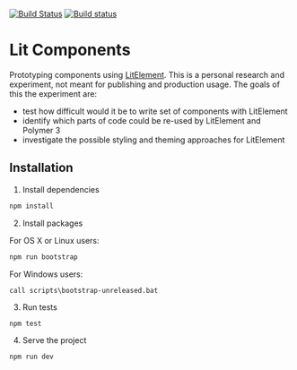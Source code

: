 [![Build Status](https://travis-ci.org/web-padawan/lit-components.svg?branch=master)](https://travis-ci.org/web-padawan/lit-components)
[![Build status](https://ci.appveyor.com/api/projects/status/dgv5d6rqxargb8ud/branch/master?svg=true)](https://ci.appveyor.com/project/web-padawan/lit-components/branch/master)

# Lit Components

Prototyping components using [LitElement](https://github.com/Polymer/lit-element).
This is a personal research and experiment, not meant for publishing and production usage.
The goals of this the experiment are:

- test how difficult would it be to write set of components with LitElement
- identify which parts of code could be re-used by LitElement and Polymer 3
- investigate the possible styling and theming approaches for LitElement

## Installation

1. Install dependencies

```sh
npm install
```

2. Install packages

For OS X or Linux users:

```sh
npm run bootstrap
```

For Windows users:

```
call scripts\bootstrap-unreleased.bat
```

3. Run tests
```sh
npm test
```

4. Serve the project
```sh
npm run dev
````
